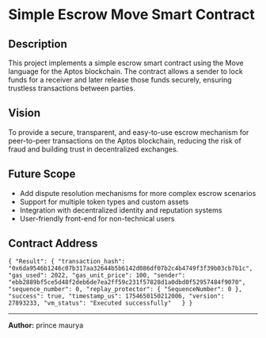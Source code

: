 # Simple Escrow Move Smart Contract

## Description
This project implements a simple escrow smart contract using the Move language for the Aptos blockchain. The contract allows a sender to lock funds for a receiver and later release those funds securely, ensuring trustless transactions between parties.

## Vision
To provide a secure, transparent, and easy-to-use escrow mechanism for peer-to-peer transactions on the Aptos blockchain, reducing the risk of fraud and building trust in decentralized exchanges.

## Future Scope
- Add dispute resolution mechanisms for more complex escrow scenarios
- Support for multiple token types and custom assets
- Integration with decentralized identity and reputation systems
- User-friendly front-end for non-technical users

## Contract Address
`{
  "Result": {
    "transaction_hash": "0x6da9546b1246c07b317aa32644b5b6142d086df07b2c4b4749f3f39b03cb7b1c",
    "gas_used": 2022,
    "gas_unit_price": 100,
    "sender": "ebb2889bf5ce5d48f2deb6de7ea2ff59c231f57828d1a0dbd0f52957484f9070",
    "sequence_number": 0,
    "replay_protector": {
      "SequenceNumber": 0
    },
    "success": true,
    "timestamp_us": 1754650150212006,
    "version": 27893233,
    "vm_status": "Executed successfully"
  }
}`

---
**Author:** prince maurya
